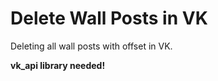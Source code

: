 Delete Wall Posts in VK
======
Deleting all wall posts with offset in VK.

**vk_api library needed!**

